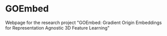 # GOEmbed
Webpage for the research project "GOEmbed: Gradient Origin Embeddings for Representation Agnostic 3D Feature Learning"
